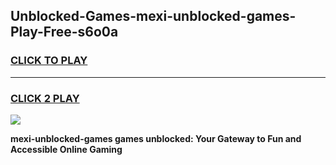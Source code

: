 
## Unblocked-Games-mexi-unblocked-games-Play-Free-s6o0a
<h3>
<a href="https://premium76.site?title=mexi-unblocked-games&ref=15A">CLICK TO PLAY</a></h3>
<hr>

<h3>
<a href="https://premium76.site?title=mexi-unblocked-games&ref=15A">CLICK 2 PLAY</a>
  
</h3>

<a href="https://premium76.site?title=mexi-unblocked-games&ref=15A"><img src="https://clearcache.store/games.png"></a>


**mexi-unblocked-games games unblocked: Your Gateway to Fun and Accessible Online Gaming**
